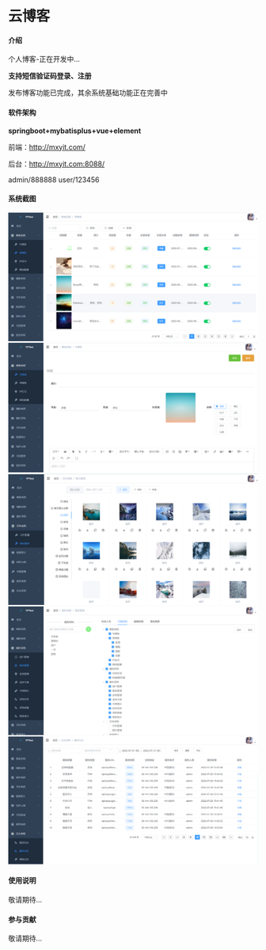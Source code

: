 #  **云博客** 

#### 介绍
个人博客-正在开发中...

 **支持短信验证码登录、注册** 

发布博客功能已完成，其余系统基础功能正在完善中

#### 软件架构
 **springboot+mybatisplus+vue+element** 

前端：http://mxyit.com/

后台：http://mxyit.com:8088/

admin/888888
user/123456

#### 系统截图
![输入图片说明](doc/image.png)
![输入图片说明](doc/image-01.png)
![输入图片说明](doc/image-02.png)
![输入图片说明](doc/image-03.png)
![输入图片说明](doc/image-04.png)

#### 使用说明

敬请期待...

#### 参与贡献

敬请期待...


